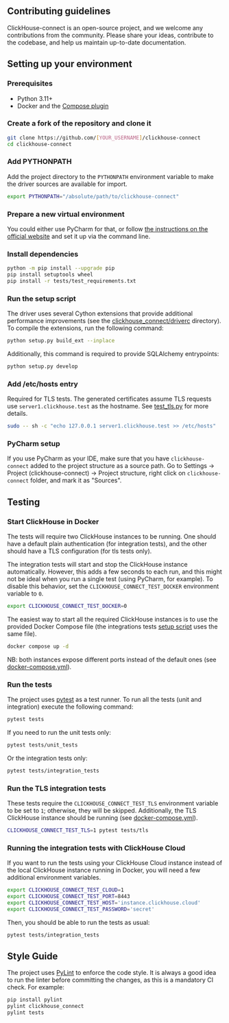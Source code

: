 ## Contributing guidelines

ClickHouse-connect is an open-source project, and we welcome any contributions from the community. 
Please share your ideas, contribute to the codebase, and help us maintain up-to-date documentation.

## Setting up your environment

### Prerequisites

* Python 3.11+
* Docker and the [Compose plugin](https://docs.docker.com/compose/install/)

### Create a fork of the repository and clone it

```bash
git clone https://github.com/[YOUR_USERNAME]/clickhouse-connect
cd clickhouse-connect
```

### Add PYTHONPATH

Add the project directory to the `PYTHONPATH` environment variable to make the driver sources are available for import.

```bash
export PYTHONPATH="/absolute/path/to/clickhouse-connect"
```

### Prepare a new virtual environment

You could either use PyCharm for that, or follow [the instructions on the official website](https://docs.python.org/3/tutorial/venv.html) and set it up via the command line.

### Install dependencies

```bash
python -m pip install --upgrade pip
pip install setuptools wheel
pip install -r tests/test_requirements.txt
```

### Run the setup script

The driver uses several Cython extensions that provide additional performance improvements 
(see the [clickhouse_connect/driverc](clickhouse_connect/driverc) directory).
To compile the extensions, run the following command:

```bash
python setup.py build_ext --inplace
```

Additionally, this command is required to provide SQLAlchemy entrypoints:

```bash
python setup.py develop
```

### Add /etc/hosts entry

Required for TLS tests.
The generated certificates assume TLS requests use `server1.clickhouse.test` as the hostname.
See [test_tls.py](tests/tls/test_tls.py) for more details.

```bash
sudo -- sh -c "echo 127.0.0.1 server1.clickhouse.test >> /etc/hosts"
```

### PyCharm setup

If you use PyCharm as your IDE, make sure that you have `clickhouse-connect` added to the project structure as a source path. 
Go to Settings -> Project (clickhouse-connect) -> Project structure, right click on `clickhouse-connect` folder, and mark it as "Sources".

## Testing

### Start ClickHouse in Docker

The tests will require two ClickHouse instances to be running. 
One should have a default plain authentication (for integration tests), and the other should have a TLS configuration (for tls tests only).

The integration tests will start and stop the ClickHouse instance automatically. 
However, this adds a few seconds to each run, and this might not be ideal when you run a single test (using PyCharm, for example). 
To disable this behavior, set the `CLICKHOUSE_CONNECT_TEST_DOCKER` environment variable to `0`.

```bash
export CLICKHOUSE_CONNECT_TEST_DOCKER=0
```

The easiest way to start all the required ClickHouse instances is to use the provided Docker Compose file (the integrations tests [setup script](tests/integration_tests/conftest.py) uses the same file).

```bash
docker compose up -d
```

NB: both instances expose different ports instead of the default ones (see [docker-compose.yml](docker-compose.yml)).

### Run the tests

The project uses [pytest](https://docs.pytest.org/) as a test runner. 
To run all the tests (unit and integration) execute the following command:

```bash
pytest tests
```

If you need to run the unit tests only:

```bash
pytest tests/unit_tests
```

Or the integration tests only:

```bash
pytest tests/integration_tests 
```

### Run the TLS integration tests

These tests require the `CLICKHOUSE_CONNECT_TEST_TLS` environment variable to be set to `1`; otherwise, they will be skipped. 
Additionally, the TLS ClickHouse instance should be running (see [docker-compose.yml](docker-compose.yml)).

```bash
CLICKHOUSE_CONNECT_TEST_TLS=1 pytest tests/tls
```

### Running the integration tests with ClickHouse Cloud

If you want to run the tests using your ClickHouse Cloud instance instead of the local ClickHouse instance running in Docker, you will need a few additional environment variables.

```bash
export CLICKHOUSE_CONNECT_TEST_CLOUD=1
export CLICKHOUSE_CONNECT_TEST_PORT=8443
export CLICKHOUSE_CONNECT_TEST_HOST='instance.clickhouse.cloud'
export CLICKHOUSE_CONNECT_TEST_PASSWORD='secret'
```

Then, you should be able to run the tests as usual:

```bash
pytest tests/integration_tests
```

## Style Guide

The project uses [PyLint](https://pypi.org/project/pylint/) to enforce the code style. 
It is always a good idea to run the linter before committing the changes, as this is a mandatory CI check. For example:

```bash
pip install pylint
pylint clickhouse_connect
pylint tests
```
